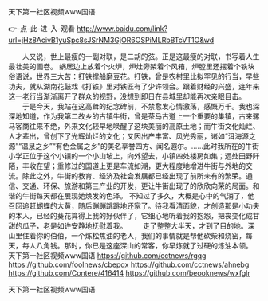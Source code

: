 
天下第一社区视频www国语




👉-点-此-进-入-观看  http://www.baidu.com/link?url=jHz8AcivB1yuSpc8sJSrNM3GjOR6OSPiMLRbBTcVT1O&wd




　　人又说，世上最瘦的一副对联，是二胡的弦。正是这最瘦的对联，书写着人生最壮美的画卷。
	蜗居边上放着个火炉，炉灶旁架着个风箱，炉膛里还摆着个铁块俗语说，世界三大苦：打铁撑船磨豆花。打铁，曾是农村里比拟罕见的行当，早些功夫，就从湖南花鼓戏《打铁》里对铁匠有了少许领会。跟着财经的兴盛，连年来这一老行当渐渐离开了群众的视野，没想到即日在县城里却能再次亲眼目击。
　　于是今天，我站在这高耸的纪念碑前，不禁愈发心情激荡，感慨万千。我也深深地知道，作为我第二故乡的古镇牛街，曾是茶马古道上一个重要的集镇，古来骡马客商往来不绝，外来文化较早地唤醒了这块美丽的高原土地；而牛街文化灿烂、人才辈出，曾创下了光辉灿烂的文化；又因出产丰富、风光秀丽，诸如“洱海源之源”“温泉之乡”“有色金属之乡”的美名享誉四方、闻名遐尔。……此时我所在的牛街小学正位于这个小镇的一个小山坡上，向外望去，小镇四处楼房如集；远处田野阡陌，丰收在望；重修过的国道上更是车流如潮，更大程度地增进牛街与外地的交流。除此之外，牛街的教育、经济及社会发展都已经出现了前所未有的繁荣。通信、交通、环保、旅游和第三产业的开发，更让牛街出现了的欣欣向荣的局面。和谐的牛街每天都在展现她焕发的色泽。
不知过了多久，大概是心中的气消了，他召回追赶蝴蝶的大黄，随后蹦蹦跳跳地还家了。待我看清面貌，才创造那是小功夫的本人，已经的葵花算得上我的好伙伴了，它细心地听着我的抱怨，把丧变化成甘甜的瓜子，老是如许安静地抚慰着我。
　　走了整整大半天，才到了目的地。深山里住着你的伯伯，一个炼松焦油的老人，我们的事情就是帮他砍柴和烧窑，每天，每人八角钱。那时，你已是这座深山的常客，你早炼就了过硬的炼油本领。
天下第一社区视频www国语 https://github.com/cctnews/rgqg
https://github.com/foolnews/cbepqx
https://github.com/cctnews/ahnebg
https://github.com/Contere/416414
https://github.com/beooknews/wxfglr





天下第一社区视频www国语
